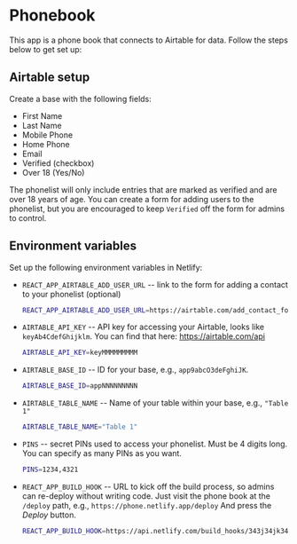 # Phonebook

This app is a phone book that connects to Airtable for data. Follow the steps below to get set up:

## Airtable setup

Create a base with the following fields:

- First Name
- Last Name
- Mobile Phone
- Home Phone
- Email
- Verified (checkbox)
- Over 18 (Yes/No)

The phonelist will only include entries that are marked as verified and are over 18 years of age. You can create a form for adding users to the phonelist, but you are encouraged to keep `Verified` off the form for admins to control.

## Environment variables

Set up the following environment variables in Netlify:

- `REACT_APP_AIRTABLE_ADD_USER_URL` -- link to the form for adding a contact to your phonelist (optional)
  ```sh
  REACT_APP_AIRTABLE_ADD_USER_URL=https://airtable.com/add_contact_form_url
  ```
- `AIRTABLE_API_KEY` -- API key for accessing your Airtable, looks like `keyAb4CdefGhijklm`. You can find that here: https://airtable.com/api
  ```sh
  AIRTABLE_API_KEY=keyMMMMMMMMM
  ```
- `AIRTABLE_BASE_ID` -- ID for your base, e.g., `app9abcO3deFghiJK`.
  ```sh
  AIRTABLE_BASE_ID=appNNNNNNNNN
  ```
- `AIRTABLE_TABLE_NAME` -- Name of your table within your base, e.g., `"Table 1"`
  ```sh
  AIRTABLE_TABLE_NAME="Table 1"
  ```
- `PINS` -- secret PINs used to access your phonelist. Must be 4 digits long. You can specify as many PINs as you want.
  ```sh
  PINS=1234,4321
  ```
- `REACT_APP_BUILD_HOOK` -- URL to kick off the build process, so admins can re-deploy without writing code. Just visit the phone book at the `/deploy` path, e.g., `https://phone.netlify.app/deploy` And press the *Deploy* button.  
  ```sh
  REACT_APP_BUILD_HOOK=https://api.netlify.com/build_hooks/343j34jk34j3k4j3k4343
  ```
